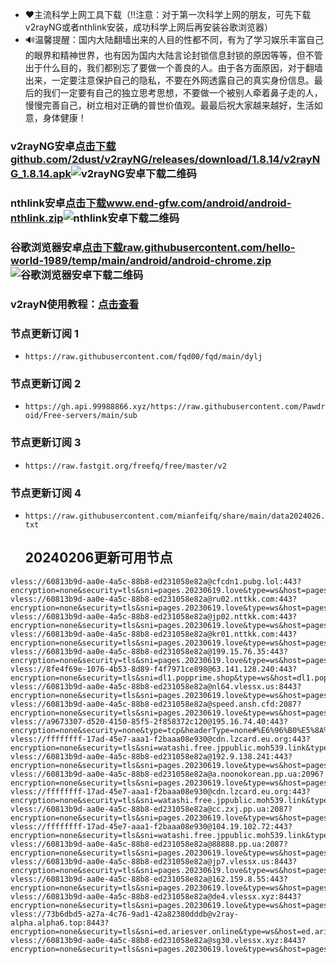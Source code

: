 - ❤️主流科学上网工具下载（‼️注意：对于第一次科学上网的朋友，可先下载v2rayNG或者nthlink安装，成功科学上网后再安装谷歌浏览器）
- 🔊温馨提醒：国内大陆翻墙出来的人目的性都不同，有为了学习娱乐丰富自己的眼界和精神世界，也有因为国内大陆言论封锁信息封锁的原因等等，但不管出于什么目的，我们都别忘了要做一个善良的人。由于各方面原因，对于翻墙出来，一定要注意保护自己的隐私，不要在外网透露自己的真实身份信息。最后的我们一定要有自己的独立思考思想，不要做一个被别人牵着鼻子走的人，慢慢完善自己，树立相对正确的普世价值观。最最后祝大家越来越好，生活如意，身体健康！    
### v2rayNG安卓[点击下载github.com/2dust/v2rayNG/releases/download/1.8.14/v2rayNG_1.8.14.apk](https://github.com/2dust/v2rayNG/releases/download/1.8.14/v2rayNG_1.8.14.apk)![v2rayNG安卓下载二维码](https://github.com/fqd00/fqrj/assets/156817518/241000e3-1c38-4da5-98ad-b9d388982654)


### nthlink安卓[点击下载www.end-gfw.com/android/android-nthlink.zip](https://raw.githubusercontent.com/hello-world-1989/temp/main/android/android-nthlink.zip)![nthlink安卓下载二维码](https://github.com/fqd00/fqrj/assets/156817518/14e75949-0394-4a4f-a154-68cd6e13237c)

### 谷歌浏览器安卓[点击下载raw.githubusercontent.com/hello-world-1989/temp/main/android/android-chrome.zip](https://raw.githubusercontent.com/hello-world-1989/temp/main/android/android-chrome.zip)![谷歌浏览器安卓下载二维码](https://github.com/fqd00/fqrj/assets/156817518/182d7f0b-c629-4c3a-b496-2e492cf31dab)

### v2rayN使用教程：[点击查看](https://github.com/freefq/tutorials)  

### 节点更新订阅 1 
- `https://raw.githubusercontent.com/fqd00/fqd/main/dylj`
### 节点更新订阅 2
- `https://gh.api.99988866.xyz/https://raw.githubusercontent.com/Pawdroid/Free-servers/main/sub`
### 节点更新订阅 3
- `https://raw.fastgit.org/freefq/free/master/v2`
### 节点更新订阅 4
- `https://raw.githubusercontent.com/mianfeifq/share/main/data2024026.txt`
  ## 20240206更新可用节点
```
vless://60813b9d-aa0e-4a5c-88b8-ed231058e82a@cfcdn1.pubg.lol:443?encryption=none&security=tls&sni=pages.20230619.love&type=ws&host=pages.20230619.love&path=fuck0yes%21#%E8%BD%AF%E4%BB%B6%E6%94%B6%E8%97%8F%2F%E8%8A%82%E7%82%B9%E8%AE%A2%E9%98%85%E5%88%86%E4%BA%AB%20https%3A%2F%2Ft.me%2Ffqdrjsc
vless://60813b9d-aa0e-4a5c-88b8-ed231058e82a@ru02.nttkk.com:443?encryption=none&security=tls&sni=pages.20230619.love&type=ws&host=pages.20230619.love&path=telegram%F0%9F%87%A8%F0%9F%87%B3%40wangcai_8%2F%3Fed%3D2048#HK%E9%A6%99%E6%B8%AF%28TG%E9%A2%91%E9%81%93%20t.me%2Ffqdrjsc%29
vless://60813b9d-aa0e-4a5c-88b8-ed231058e82a@jp02.nttkk.com:443?encryption=none&security=tls&sni=pages.20230619.love&type=ws&host=pages.20230619.love&path=fuck0yes#HK%E9%A6%99%E6%B8%AF%28TG%E9%A2%91%E9%81%93%20t.me%2Ffqdrjsc%29
vless://60813b9d-aa0e-4a5c-88b8-ed231058e82a@kr01.nttkk.com:443?encryption=none&security=tls&sni=pages.20230619.love&type=ws&host=pages.20230619.love&path=telegram%F0%9F%87%A8%F0%9F%87%B3%40wangcai_8%2F%3Fed%3D2048#HK%E9%A6%99%E6%B8%AF%28TG%E9%A2%91%E9%81%93%20t.me%2Ffqdrjsc%29
vless://60813b9d-aa0e-4a5c-88b8-ed231058e82a@199.15.76.35:443?encryption=none&security=tls&sni=pages.20230619.love&type=ws&host=pages.20230619.love&path=telegram%F0%9F%87%A8%F0%9F%87%B3%40angcai_8%2F%3Fed%3D2048#HK%E9%A6%99%E6%B8%AF%28TG%E9%A2%91%E9%81%93%20t.me%2Ffqdrjsc%29
vless://8fe4f69e-1076-4b53-8d89-f4f7971ce898@63.141.128.240:443?encryption=none&security=tls&sni=dl1.popprime.shop&type=ws&host=dl1.popprime.shop&path=%2F#US%E7%BE%8E%E5%9B%BD%28TG%E9%A2%91%E9%81%93%20t.me%2Ffqdrjsc%29
vless://60813b9d-aa0e-4a5c-88b8-ed231058e82a@nl64.vlessx.us:8443?encryption=none&security=tls&sni=pages.20230619.love&type=ws&host=pages.20230619.love&path=telegram%F0%9F%87%A8%F0%9F%87%B3%40wangcai_8%2F%3Fed%3D2048#US%E7%BE%8E%E5%9B%BD%28TG%E9%A2%91%E9%81%93%20t.me%2Ffqdrjsc%29
vless://60813b9d-aa0e-4a5c-88b8-ed231058e82a@speed.ansh.cfd:2087?encryption=none&security=tls&sni=pages.20230619.love&type=ws&host=pages.20230619.love&path=mgxrayfuck0yesfree0vpn#HK%E9%A6%99%E6%B8%AF%28TG%E9%A2%91%E9%81%93%20t.me%2Ffqdrjsc%29
vless://a9673307-d520-4150-85f5-2f858372c120@195.16.74.40:443?encryption=none&security=none&type=tcp&headerType=none#%E6%96%B0%E5%8A%A0%E5%9D%A1%28TG%E9%A2%91%E9%81%93%20t.me%2Ffqdrjsc%29
vless://ffffffff-17ad-45e7-aaa1-f2baaa08e930@cdn.lzcard.eu.org:443?encryption=none&security=tls&sni=watashi.free.jppublic.moh539.link&type=ws&host=watashi.free.jppublic.moh539.link&path=fuck0yes#US%E7%BE%8E%E5%9B%BD%28TG%E9%A2%91%E9%81%93%20t.me%2Ffqdrjsc%29
vless://60813b9d-aa0e-4a5c-88b8-ed231058e82a@192.9.138.241:443?encryption=none&security=tls&sni=pages.20230619.love&type=ws&host=pages.20230619.love&path=telegram%F0%9F%87%A8%F0%9F%87%B3%40wangcai2%2F%3Fed%3D2048#US%E7%BE%8E%E5%9B%BD%28TG%E9%A2%91%E9%81%93%20t.me%2Ffqdrjsc%29
vless://60813b9d-aa0e-4a5c-88b8-ed231058e82a@a.noonokorean.pp.ua:2096?encryption=none&security=tls&sni=pages.20230619.love&type=ws&host=pages.20230619.love&path=fuck0yes%21#US%E7%BE%8E%E5%9B%BD%28TG%E9%A2%91%E9%81%93%20t.me%2Ffqdrjsc%29
vless://ffffffff-17ad-45e7-aaa1-f2baaa08e930@cdn.lzcard.eu.org:443?encryption=none&security=tls&sni=watashi.free.jppublic.moh539.link&type=ws&host=watashi.free.jppublic.moh539.link&path=fuck0yes%21#US%E7%BE%8E%E5%9B%BD%28TG%E9%A2%91%E9%81%93%20t.me%2Ffqdrjsc%29
vless://60813b9d-aa0e-4a5c-88b8-ed231058e82a@cc.zxj.pp.ua:2087?encryption=none&security=tls&sni=pages.20230619.love&type=ws&host=pages.20230619.love&path=fuck0yes%21#US%E7%BE%8E%E5%9B%BD%28TG%E9%A2%91%E9%81%93%20t.me%2Ffqdrjsc%29
vless://ffffffff-17ad-45e7-aaa1-f2baaa08e930@104.19.102.72:443?encryption=none&security=tls&sni=watashi.free.jppublic.moh539.link&type=ws&host=watashi.free.jppublic.moh539.link&path=fuck0yes%21#US%E7%BE%8E%E5%9B%BD%28TG%E9%A2%91%E9%81%93%20t.me%2Ffqdrjsc%29
vless://60813b9d-aa0e-4a5c-88b8-ed231058e82a@88888.pp.ua:2087?encryption=none&security=tls&sni=pages.20230619.love&type=ws&host=pages.20230619.love&path=fuck0yes%21#US%E7%BE%8E%E5%9B%BD%28TG%E9%A2%91%E9%81%93%20t.me%2Ffqdrjsc%29
vless://60813b9d-aa0e-4a5c-88b8-ed231058e82a@jp7.vlessx.us:8443?encryption=none&security=tls&sni=pages.20230619.love&type=ws&host=pages.20230619.love&path=telegram%F0%9F%87%A8%F0%9F%87%B3%40wangcai_8%2F%3Fed%3D2048#US%E7%BE%8E%E5%9B%BD%28TG%E9%A2%91%E9%81%93%20t.me%2Ffqdrjsc%29
vless://60813b9d-aa0e-4a5c-88b8-ed231058e82a@162.159.8.55:443?encryption=none&security=tls&sni=pages.20230619.love&type=ws&host=pages.20230619.love&path=fuck0yes%21#US%E7%BE%8E%E5%9B%BD%28TG%E9%A2%91%E9%81%93%20t.me%2Ffqdrjsc%29
vless://60813b9d-aa0e-4a5c-88b8-ed231058e82a@de4.vlessx.xyz:8443?encryption=none&security=tls&sni=pages.20230619.love&type=ws&host=pages.20230619.love&path=telegram%F0%9F%87%A8%F0%9F%87%B3%40wangcai_8%2F%3Fed%3D2048#%E7%BE%8E%E5%9B%BD%28TG%E9%A2%91%E9%81%93%20t.me%2Ffqdrjsc%29
vless://73b6dbd5-a27a-4c76-9ad1-42a82380dddb@v2ray-alpha.alpha6.top:8443?encryption=none&security=tls&sni=ed.ariesver.online&type=ws&host=ed.ariesver.online&path=path%2Ftelegram%2Fv2ray_alpha%2F%3Fed%3D2048#%E6%97%A5%E6%9C%AC%EF%BC%88TG%E9%A2%91%E9%81%93%20t.me%2Ffqdrjsc%29
vless://60813b9d-aa0e-4a5c-88b8-ed231058e82a@sg30.vlessx.xyz:8443?encryption=none&security=tls&sni=pages.20230619.love&type=ws&host=pages.20230619.love&path=telegram%F0%9F%87%A8%F0%9F%87%B3%40wangcai_8%2F%3Fed%3D2048#%E7%BE%8E%E5%9B%BD%28TG%E9%A2%91%E9%81%93%20t.me%2Ffqdrjsc%29
